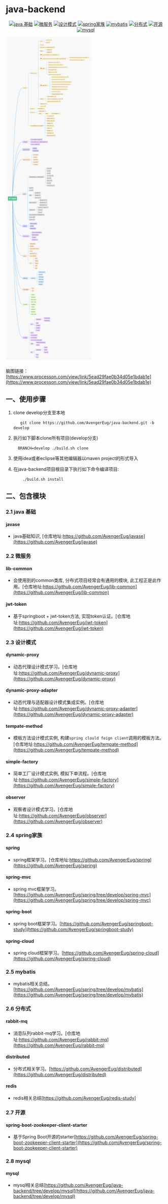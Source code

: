 # java-backend
<p align="center">
  <a href="#21-java-基础"><img src="https://img.shields.io/badge/-java基础-9cf.svg" alt="java 基础" /></a>
  <a href="#22-微服务"><img src="https://img.shields.io/badge/-微服务-lightgrey.svg" alt="微服务" /></a>
  <a href="#23-设计模式"><img src="https://img.shields.io/badge/-设计模式-ff69b4.svg" alt="设计模式" /></a>
  <a href="#24-spring家族"><img src="https://img.shields.io/badge/-spring家族-blue.svg" alt="spring家族" /></a>
  <a href="#25-mybatis"><img src="https://img.shields.io/badge/-mybatis-orange.svg" alt="mybatis" /></a>
  <a href="#26-分布式"><img src="https://img.shields.io/badge/-分布式-red.svg" alt="分布式" /></a>
  <a href="#27-开源"><img src="https://img.shields.io/badge/-开源-green" alt="开源" /></a>
  <a href="#28-mysql"><img src="https://img.shields.io/badge/-mysql-yellowgreen" alt="mysql" /></a>
</p>

![后端知识脑图](https://github.com/AvengerEug/java-backend/blob/develop/后端知识脑图.png)

脑图链接：[https://www.processon.com/view/link/5ead29fae0b34d05e1bdab1e](https://www.processon.com/view/link/5ead29fae0b34d05e1bdab1e)

## 一、使用步骤

1. clone develop分支至本地
   ```
      git clone https://github.com/AvengerEug/java-backend.git -b develop
   ```
   
2. 执行如下脚本clone所有项目(develop分支)
   ```shell
     BRANCH=develop ./build.sh clone
   ```

3. 使用idea或者eclipse等其他编辑器以maven project的形式导入

4. 在java-backend项目根目录下执行如下命令编译项目:
    ```shell
        ./build.sh install
    ```


## 二、包含模块

### 2.1 java 基础

#### javase

 * java基础知识, [仓库地址:https://github.com/AvengerEug/javase](https://github.com/AvengerEug/javase)

### 2.2 微服务

#### lib-common

 * 会使用到的common类库, 分布式项目经常会有通用的模块, 此工程正是此作用。[仓库地址:https://github.com/AvengerEug/lib-common](https://github.com/AvengerEug/lib-common)

#### jwt-token

 * 基于springboot + jwt-token方法, 实现token认证。[仓库地址:https://github.com/AvengerEug/jwt-token](https://github.com/AvengerEug/jwt-token)

### 2.3 设计模式

#### dynamic-proxy

 * 动态代理设计模式学习。[仓库地址:https://github.com/AvengerEug/dynamic-proxy](https://github.com/AvengerEug/dynamic-proxy)

#### dynamic-proxy-adapter

 * 动态代理与适配器设计模式集成实例。[仓库地址:https://github.com/AvengerEug/dynamic-proxy-adapter](https://github.com/AvengerEug/dynamic-proxy-adapter)

#### tempate-method
 * 模板方法设计模式实例, 构建`spring clould feign client`调用的模板方法。[仓库地址:https://github.com/AvengerEug/tempate-method](https://github.com/AvengerEug/tempate-method)

#### simple-factory
 * 简单工厂设计模式实例, 模拟下单流程。[仓库地址:https://github.com/AvengerEug/simple-factory](https://github.com/AvengerEug/simple-factory)

#### observer
 * 观察者设计模式学习。[仓库地址:https://github.com/AvengerEug/observer](https://github.com/AvengerEug/observer)

### 2.4 spring家族

#### spring

 * spring框架学习。[仓库地址:https://github.com/AvengerEug/spring](https://github.com/AvengerEug/spring)

#### spring-mvc

* spring mvc框架学习。[https://github.com/AvengerEug/spring/tree/develop/spring-mvc](https://github.com/AvengerEug/spring/tree/develop/spring-mvc)

#### spring-boot
 * spring boot框架学习。[https://github.com/AvengerEug/springboot-study](https://github.com/AvengerEug/springboot-study)

#### spring-cloud
 * spring cloud框架学习。[https://github.com/AvengerEug/spring-cloud](https://github.com/AvengerEug/spring-cloud)

### 2.5 mybatis

* mybatis相关总结。[https://github.com/AvengerEug/spring/tree/develop/mybatis](https://github.com/AvengerEug/spring/tree/develop/mybatis)

### 2.6 分布式

#### rabbit-mq

 * 消息队列rabbit-mq学习。[仓库地址:https://github.com/AvengerEug/rabbit-mq](https://github.com/AvengerEug/rabbit-mq)

#### distributed

 * 分布式相关学习。[https://github.com/AvengerEug/distributed](https://github.com/AvengerEug/distributed)

#### redis

  * redis相关总结[https://github.com/AvengerEug/redis-study]

### 2.7 开源

#### spring-boot-zookeeper-client-starter

  * 基于Spring Boot开源的starter[https://github.com/AvengerEug/spring-boot-zookeeper-client-starter](https://github.com/AvengerEug/spring-boot-zookeeper-client-starter)

### 2.8 mysql

#### mysql

  * mysql相关总结[https://github.com/AvengerEug/java-backend/tree/develop/mysql](https://github.com/AvengerEug/java-backend/tree/develop/mysql)